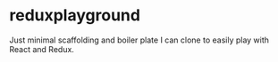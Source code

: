 # reduxplayground
Just minimal scaffolding and boiler plate I can clone to easily play with React and Redux.
